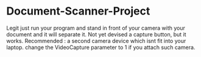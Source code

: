 # Document-Scanner-Project

Legit just run your program and stand in front of your camera with your document and it will separate it. Not yet devised a capture button, but it works.
Recommended : a second camera device which isnt fit into your laptop. change the VideoCapture parameter to 1 if you attach such camera.
